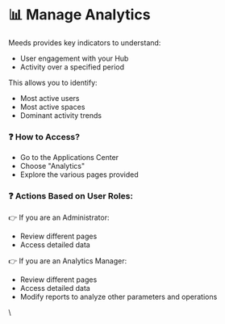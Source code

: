 # 📊 Manage Analytics

Meeds provides key indicators to understand:

- User engagement with your Hub
- Activity over a specified period

This allows you to identify:

- Most active users
- Most active spaces
- Dominant activity trends

### :question: **How to Access?**

- Go to the Applications Center
- Choose "Analytics"
- Explore the various pages provided

### :question: **Actions Based on User Roles:**

:point_right: If you are an Administrator:

- Review different pages
- Access detailed data

:point_right: If you are an Analytics Manager:

- Review different pages
- Access detailed data
- Modify reports to analyze other parameters and operations

\\
